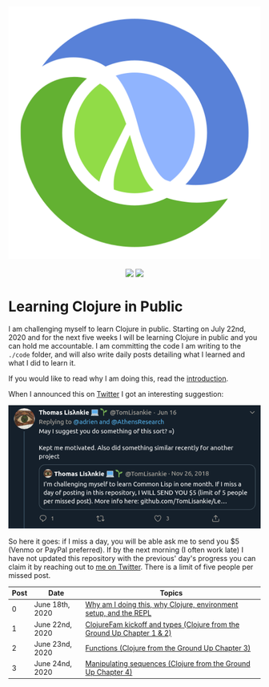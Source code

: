 <p align="center">
    <img src="posts/images/Clojure_logo.svg" /><br /><br />
    <img src="https://img.shields.io/badge/4clojure-43%20out%20of%20156-green?logo=clojure&style=flat" />
    <img src="https://img.shields.io/badge/Clojure%20from%20the%20Ground%20Up-4%20out%20of%2010-green?logo=clojure&style=flat" />
</p>

# Learning Clojure in Public

I am challenging myself to learn Clojure in public. Starting on July 22nd, 2020 and for the next five weeks I will be learning Clojure in public and you can hold me accountable. I am committing the code I am writing to the `./code` folder, and will also write daily posts detailing what I learned and what I did to learn it.

If you would like to read why I am doing this, read the [introduction](posts/2020-06-18.md).

When I announced this on [Twitter](https://twitter.com/adrien/status/1273013237076971528) I got an interesting suggestion:

<p align="center"><img src="posts/images/lisankie-inspiration.png" /></p>

So here it goes: if I miss a day, you will be able ask me to send you \$5 (Venmo or PayPal preferred). If by the next morning (I often work late) I have not updated this repository with the previous' day's progress you can claim it by reaching out to [me on Twitter](https://twitter.com/adrien). There is a limit of five people per missed post.

| Post | Date            | Topics                                                                                         |
| ---- | --------------- | ---------------------------------------------------------------------------------------------- |
| 0    | June 18th, 2020 | [Why am I doing this, why Clojure, environment setup, and the REPL](posts/2020-06-18.md)       |
| 1    | June 22nd, 2020 | [ClojureFam kickoff and types (Clojure from the Ground Up Chapter 1 & 2)](posts/2020-06-22.md) |
| 2    | June 23nd, 2020 | [Functions (Clojure from the Ground Up Chapter 3)](posts/2020-06-23.md)                        |
| 3    | June 24nd, 2020 | [Manipulating sequences (Clojure from the Ground Up Chapter 4)](posts/2020-06-24.md)           |
